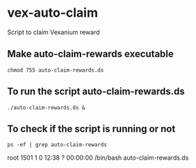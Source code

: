 # vex-auto-claim
Script to claim Vexanium reward

## Make auto-claim-rewards executable

	chmod 755 auto-claim-rewards.ds


## To run the script auto-claim-rewards.ds

	./auto-claim-rewards.ds &

## To check if the script is running or not

	ps -ef | grep auto-claim-rewards

root  1501     1  0 12:38 ?        00:00:00 /bin/bash auto-claim-rewards.ds
